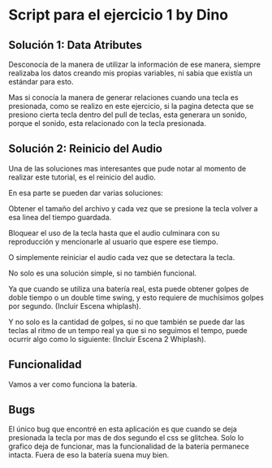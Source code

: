 # Script para el ejercicio 1 by Dino

## Solución 1: Data Atributes

Desconocía de la manera de utilizar la información de ese manera, siempre realizaba los datos creando mis propias variables, ni sabia que existía un estándar para esto.

Mas si conocía la manera de generar relaciones cuando una tecla es presionada, como se realizo en este ejercicio, si la pagina detecta
que se presiono cierta tecla dentro del pull de teclas, esta generara un sonido, porque el sonido, esta relacionado con la tecla presionada.

## Solución 2: Reinicio del Audio

Una de las soluciones mas interesantes que pude notar al momento de realizar este tutorial, es el reinicio del audio.

En esa parte se pueden dar varias soluciones:

Obtener el tamaño del archivo y cada vez que se presione
la tecla volver a esa linea del tiempo guardada.

Bloquear el uso de la tecla hasta que el audio culminara con su reproducción y mencionarle al usuario que espere ese tiempo.

O simplemente reiniciar el audio cada vez que se detectara la tecla.

No solo es una solución simple, si no también funcional.

Ya que cuando se utiliza una batería real, esta puede obtener golpes 
de doble tiempo o un double time swing, y esto requiere de muchísimos
golpes por segundo. (Incluir Escena whiplash).

Y no solo es la cantidad de golpes, si no que también se puede dar las teclas al ritmo de un tempo real ya que si no seguimos el tempo, puede ocurrir algo como lo siguiente: (Incluir Escena 2 Whiplash).

## Funcionalidad

Vamos a ver como funciona la batería.

## Bugs

El único bug que encontré en esta aplicación es que cuando se deja presionada la tecla por mas de dos segundo el css se glitchea.
Solo lo grafico deja de funcionar, mas la funcionalidad de la batería permanece intacta.
Fuera de eso la batería suena muy bien.
